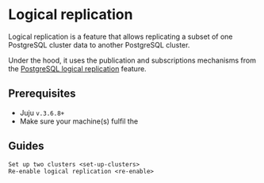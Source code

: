 # Logical replication

Logical replication is a feature that allows replicating a subset of one PostgreSQL cluster data to another PostgreSQL cluster.

Under the hood, it uses the publication and subscriptions mechanisms from the [PostgreSQL logical replication](https://www.postgresql.org/docs/16/logical-replication.html) feature.

## Prerequisites

* Juju `v.3.6.8+`
* Make sure your machine(s) fulfil the [](/reference/system-requirements)

## Guides

```{toctree}
Set up two clusters <set-up-clusters>
Re-enable logical replication <re-enable>
```
